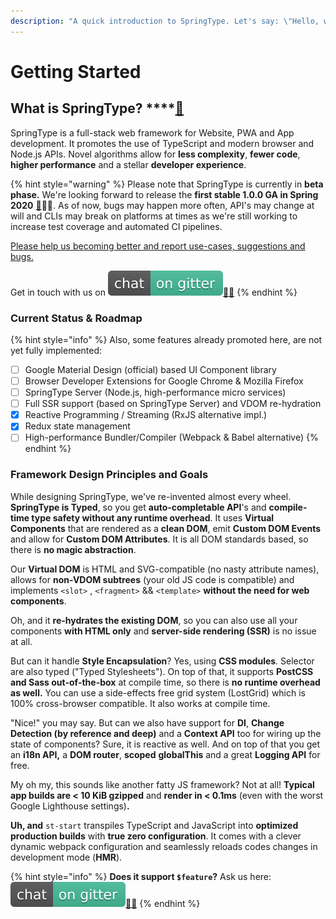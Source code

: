 ```yaml
---
description: "A quick introduction to SpringType. Let's say: \"Hello, world!\" \U0001F603"
---
```


# Getting Started

## What is SpringType? ****[🚀](https://emojipedia.org/rocket/)

SpringType is a full-stack web framework for Website, PWA and App development. It promotes the use of TypeScript and modern browser and Node.js APIs. Novel algorithms allow for **less complexity**, **fewer code**, **higher performance** and a stellar **developer experience**.

{% hint style="warning" %}
Please note that SpringType is currently in **beta phase.** We're looking forward to release the **first stable 1.0.0 GA in Spring 2020** [🌱](https://emojipedia.org/seedling/)🚀😎. As of now, bugs may happen more often, API's may change at will and CLIs may break on platforms at times as we're still working to increase test coverage and automated CI pipelines.

[Please help us becoming better and report use-cases, suggestions and bugs.](https://github.com/springtype-org/springtype/issues)

Get in touch with us on  [![](.gitbook/assets/gitter.svg)](https://gitter.im/springtype-official/springtype?utm_source=badge&utm_medium=badge&utm_campaign=pr-badge)[💬](https://emojipedia.org/speech-balloon/)[🤓](https://emojipedia.org/nerd-face/)
{% endhint %}

### Current Status & Roadmap 

{% hint style="info" %}
Also, some features already promoted here, are not yet fully implemented:

* [ ] Google Material Design \(official\) based UI Component library
* [ ] Browser Developer Extensions for Google Chrome & Mozilla Firefox
* [ ] SpringType Server \(Node.js, high-performance micro services\) 
* [ ] Full SSR support \(based on SpringType Server\) and VDOM re-hydration
* [x] Reactive Programming / Streaming \(RxJS alternative impl.\)
* [x] Redux state management
* [ ] High-performance Bundler/Compiler \(Webpack & Babel alternative\)
{% endhint %}

### Framework Design Principles and Goals 

While designing SpringType, we've re-invented almost every wheel. **SpringType is Typed**, so you get **auto-completable API**'s and **compile-time type safety without any runtime overhead**. It uses **Virtual  Components** that are rendered as a **clean DOM**, emit **Custom DOM Events** and allow for **Custom DOM Attributes**. It is all DOM standards based, so there is **no magic abstraction**.

Our **Virtual DOM** is HTML and SVG-compatible \(no nasty attribute names\), allows for **non-VDOM subtrees** \(your old JS code is compatible\) and implements `<slot>` , `<fragment>` && `<template>` **without the need for web components**. 

Oh, and it **re-hydrates the existing DOM**, so you can also use all your components **with HTML only** and **server-side rendering \(SSR\)** is no issue at all. 

But can it handle **Style Encapsulation**? Yes, using **CSS modules**. Selector are also typed \("Typed Stylesheets"\). On top of that, it supports **PostCSS and Sass out-of-the-box** at compile time, so there is **no runtime overhead as well.** You can use a side-effects free grid system \(LostGrid\) which is 100% cross-browser compatible. It also works at compile time.

"Nice!" you may say.  But can we also have support for **DI**, **Change Detection \(by reference and deep\)** and a **Context API** too for wiring up the state of components? Sure, it is reactive as well. And on top of that you get an **i18n API,** a **DOM router**, **scoped** **globalThis** and a great **Logging API** for free.

My oh my, this sounds like another fatty JS framework? Not at all! **Typical app builds are &lt; 10 KiB gzipped** and **render in &lt; 0.1ms** \(even with the worst Google Lighthouse settings\)**.**

**Uh, and**  `st-start` transpiles TypeScript and JavaScript into **optimized production builds** with **true zero configuration**. It comes with a clever dynamic webpack configuration and seamlessly reloads codes changes in development mode \(**HMR**\).

{% hint style="info" %}
 **Does it support `$feature`?** Ask us here: [![](.gitbook/assets/gitter.svg)](https://gitter.im/springtype-official/springtype?utm_source=badge&utm_medium=badge&utm_campaign=pr-badge)[💬](https://emojipedia.org/speech-balloon/)[🤓](https://emojipedia.org/nerd-face/)
{% endhint %}

